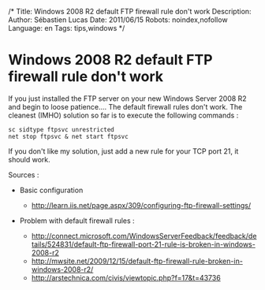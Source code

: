 /*
Title: Windows 2008 R2 default FTP firewall rule don't work
Description: 
Author: Sébastien Lucas
Date: 2011/06/15
Robots: noindex,nofollow
Language: en
Tags: tips,windows
*/
# Windows 2008 R2 default FTP firewall rule don't work

If you just installed the FTP server on your new Windows Server 2008 R2 and begin to loose patience.... The default firewall rules don't work. The cleanest (IMHO) solution so far is to execute the following commands :
```
sc sidtype ftpsvc unrestricted
net stop ftpsvc & net start ftpsvc 
```

If you don't like my solution, just add a new rule for your TCP port 21, it should work.

Sources : 

*	Basic configuration
    * http://learn.iis.net/page.aspx/309/configuring-ftp-firewall-settings/

*	Problem with default firewall rules :
    * http://connect.microsoft.com/WindowsServerFeedback/feedback/details/524831/default-ftp-firewall-port-21-rule-is-broken-in-windows-2008-r2
    * http://mwsite.net/2009/12/15/default-ftp-firewall-rule-broken-in-windows-2008-r2/
    * http://arstechnica.com/civis/viewtopic.php?f=17&t=43736







